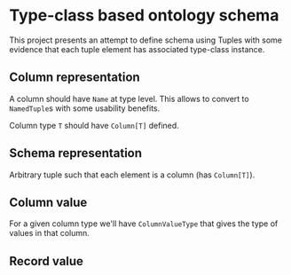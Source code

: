 # Type-class based ontology schema

This project presents an attempt to define schema 
using Tuples with some evidence that 
each tuple element has associated type-class instance.

## Column representation

A column should have `Name` at type level. 
This allows to convert to `NamedTuple`s with some usability benefits.

Column type `T` should have `Column[T]` defined.

## Schema representation

Arbitrary tuple such that each element is a column (has `Column[T]`).

## Column value

For a given column type we'll have `ColumnValueType` 
that gives the type of values in that column.

## Record value

